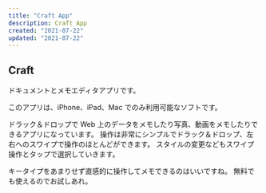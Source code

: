 ```yaml
---
title: "Craft App"
description: Craft App
created: "2021-07-22"
updated: "2021-07-22"
---
```


## Craft

ドキュメントとメモエディタアプリです。

このアプリは、iPhone、iPad、Mac でのみ利用可能なソフトです。

ドラック＆ドロップで Web 上のデータをメモしたり写真、動画をメモしたりできるアプリになっています。
操作は非常にシンプルでドラック＆ドロップ、左右へのスワイプで操作のほとんどができます。
スタイルの変更などもスワイプ操作とタップで選択していきます。

キータイプをあまりせず直感的に操作してメモできるのはいいですね。
無料でも使えるのでお試しあれ。
